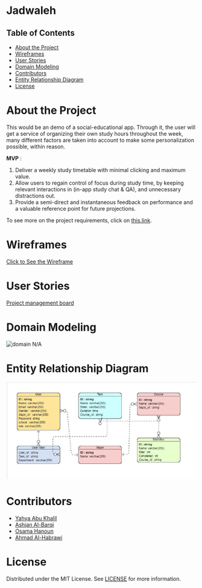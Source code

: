 # Jadwaleh

## Table of Contents
- [About the Project](#about-the-project)
- [Wireframes](#Wireframes)
- [User Stories](#User-Stories)
- [Domain Modeling](#Domain-Modeling)
- [Contributors](#contributing)
- [Entity Relationship Diagram](#Entity-Relationship-Diagram)
- [License](#license)

# About the Project
This would be an demo of a social-educational app. Through it, the user will get a service of organizing their own study hours throughout the week, many different factors are taken into account to make some personalization possible, within reason.

**MVP** : 
1. Deliver a weekly study timetable with minimal clicking and maximum value.
2. Allow users to regain control of focus during study time, by keeping relevant interactions in (in-app study chat & QA), and unnecessary distractions out.
3. Provide a semi-direct and instantaneous feedback on performance and a valuable reference point for future projections. 

To see more on the project requirements, click on [this.link](requirements.md). 

# Wireframes
[Click to See the Wireframe](./assets/wireframe)

# User Stories
[Project management board](https://trello.com/b/4tUApXJe/jadwalla)

# Domain Modeling
![domain](/wireframe/domainModeling.PNG) N/A

# Entity Relationship Diagram
![](./assets/ERM.JPG)

# Contributors
- [Yahya Abu Khalil](https://github.com/AbuKhalil95)
- [Ashjan Al-Barqi](https://github.com/AAlbarqi)
- [Osama Hanoun](https://github.com/OsamaHanoun)
- [Ahmad Al-Habrawi](https://github.com/ahmadmamdouh1995)

# License
Distributed under the MIT License. See [LICENSE](https://www.mit.edu/~amini/LICENSE.md) for more information.

